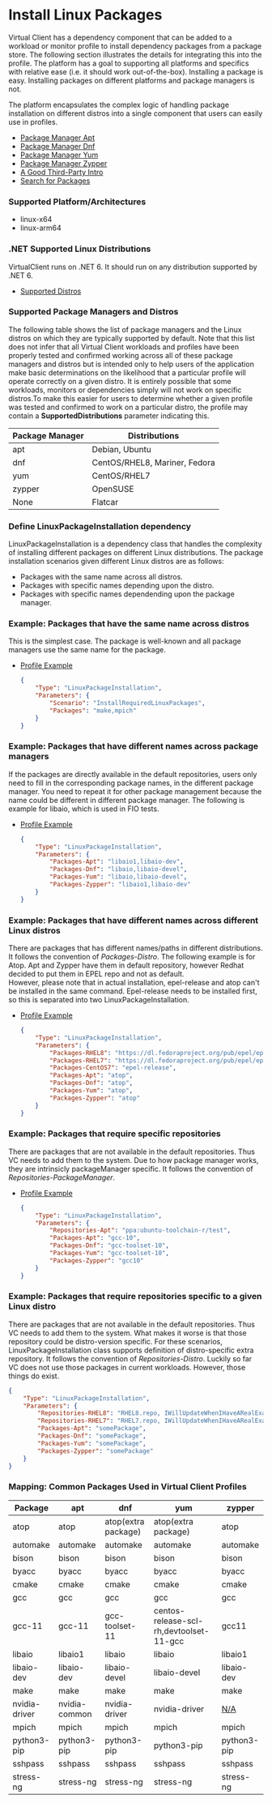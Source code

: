 ﻿# Install Linux Packages
Virtual Client has a dependency component that can be added to a workload or monitor profile to install dependency packages from a package store. The following section illustrates the
details for integrating this into the profile. The platform has a goal to supporting all platforms and specifics with relative ease (i.e. it should work out-of-the-box). 
Installing a package is easy. Installing packages on different platforms and package managers is not. 

The platform encapsulates the complex logic of handling package installation on different distros into a single component that users can easily 
use in profiles.

- [Package Manager Apt](https://wiki.debian.org/AptCLI)  
- [Package Manager Dnf](https://github.com/rpm-software-management/dnf)  
- [Package Manager Yum](http://yum.baseurl.org/)  
- [Package Manager Zypper](https://en.opensuse.org/Portal:Zypper)  
- [A Good Third-Party Intro](https://www.linode.com/docs/guides/linux-package-management-overview/)  
- [Search for Packages](https://pkgs.org/)  

### Supported Platform/Architectures
* linux-x64
* linux-arm64


### .NET Supported Linux Distributions
VirtualClient runs on .NET 6. It should run on any distribution supported by .NET 6.

* [Supported Distros](https://github.com/dotnet/core/blob/main/release-notes/6.0/supported-os.md)


### Supported Package Managers and Distros
The following table shows the list of package managers and the Linux distros on which they are typically supported by default. Note that this list does not infer that 
all Virtual Client workloads and profiles have been properly tested and confirmed working across all of these package managers and distros but is intended only
to help users of the application make basic determinations on the likelihood that a particular profile will operate correctly on a given distro. It is entirely possible that 
some workloads, monitors or dependencies simply will not work on specific distros.To make this easier for users to determine whether a given profile was tested and confirmed
to work on a particular distro, the profile may contain a **SupportedDistributions** parameter indicating this.

| Package Manager  | Distributions                  |
|------------------|--------------------------------|
| apt              | Debian, Ubuntu                 |
| dnf              | CentOS/RHEL8, Mariner, Fedora  |
| yum              | CentOS/RHEL7                   |
| zypper           | OpenSUSE                       | 
| None             | Flatcar                        |


### Define LinuxPackageInstallation dependency
LinuxPackageInstallation is a dependency class that handles the complexity of installing different packages on different Linux distributions. The package installation scenarios given
different Linux distros are as follows:

- Packages with the same name across all distros.
- Packages with specific names depending upon the distro.
- Packages with specific names dependending upon the package manager.

### Example: Packages that have the same name across distros
This is the simplest case. The package is well-known and all package managers use the same name for the package.

* [Profile Example](https://github.com/microsoft/VirtualClient/blob/main/src/VirtualClient/VirtualClient.Main/profiles/PERF-GRAPH500.json)

  <div class="code-section">

  ```json
  {
      "Type": "LinuxPackageInstallation",
      "Parameters": {
          "Scenario": "InstallRequiredLinuxPackages",
          "Packages": "make,mpich"
      }
  }
  ```
  </div>

### Example: Packages that have different names across package managers
If the packages are directly available in the default repositories, users only need to fill in the corresponding package names, in the different package manager.
You need to repeat it for other package management because the name could be different in different package manager.
The following is example for libaio, which is used in FIO tests.

* [Profile Example](https://github.com/microsoft/VirtualClient/blob/main/src/VirtualClient/VirtualClient.Main/profiles/PERF-GPU-SUPERBENCH.json)

  <div class="code-section">

  ```json
  {
      "Type": "LinuxPackageInstallation",
      "Parameters": {
          "Packages-Apt": "libaio1,libaio-dev",
          "Packages-Dnf": "libaio,libaio-devel",
          "Packages-Yum": "libaio,libaio-devel",
          "Packages-Zypper": "libaio1,libaio-dev"
      }
  }
  ```
  </div>

### Example: Packages that have different names across different Linux distros
There are packages that has different names/paths in different distributions. It follows the convention of *Packages-Distro*.
The following example is for Atop. Apt and Zypper have them in default repository, however Redhat decided to put them in EPEL repo and not as default.  
However, please note that in actual installation, epel-release and atop can't be installed in the same command. 
Epel-release needs to be installed first, so this is separated into two LinuxPackageInstallation.

* [Profile Example](https://github.com/microsoft/VirtualClient/blob/main/src/VirtualClient/VirtualClient.Main/profiles/MONITORS-DEFAULT.json)

  <div class="code-section">

  ```json
  {
      "Type": "LinuxPackageInstallation",
      "Parameters": {
          "Packages-RHEL8": "https://dl.fedoraproject.org/pub/epel/epel-release-latest-8.noarch.rpm",
          "Packages-RHEL7": "https://dl.fedoraproject.org/pub/epel/epel-release-latest-7.noarch.rpm",
          "Packages-CentOS7": "epel-release",
          "Packages-Apt": "atop",
          "Packages-Dnf": "atop",
          "Packages-Yum": "atop",
          "Packages-Zypper": "atop"
      }
  }
  ```
  </div>

### Example: Packages that require specific repositories
There are packages that are not available in the default repositories. Thus VC needs to add them to the system. Due to how package manager works, they are intrinsicly packageManager specific.
It follows the convention of *Repositories-PackageManager*. 

* [Profile Example](https://github.com/microsoft/VirtualClient/blob/main/src/VirtualClient/VirtualClient.Main/profiles/PERF-NETWORK-DEATHSTARBENCH.json)

  <div class="code-section">

  ```json
  {
      "Type": "LinuxPackageInstallation",
      "Parameters": {
          "Repositories-Apt": "ppa:ubuntu-toolchain-r/test",
          "Packages-Apt": "gcc-10",
          "Packages-Dnf": "gcc-toolset-10",
          "Packages-Yum": "gcc-toolset-10",
          "Packages-Zypper": "gcc10"
      }
  }
  ```
  </div>

### Example: Packages that require repositories specific to a given Linux distro
There are packages that are not available in the default repositories. Thus VC needs to add them to the system. What makes it worse is that those repository could be distro-version specific.
For these scenarios, LinuxPackageInstallation class supports definition of distro-specific extra repository. It follows the convention of *Repositories-Distro*.
Luckily so far VC does not use those packages in current workloads. However, those things do exist.

<div class="code-section">

```json
{
    "Type": "LinuxPackageInstallation",
    "Parameters": {
        "Repositories-RHEL8": "RHEL8.repo, IWillUpdateWhenIHaveARealExample",
        "Repositories-RHEL7": "RHEL7.repo, IWillUpdateWhenIHaveARealExample",
        "Packages-Apt": "somePackage",
        "Packages-Dnf": "somePackage",
        "Packages-Yum": "somePackage",
        "Packages-Zypper": "somePackage"
    }
}
```
</div>

### Mapping: Common Packages Used in Virtual Client Profiles

| Package       | apt           | dnf                 | yum                 | zypper |
|---------------|---------------|---------------------|---------------------|--------|
| atop          | atop          | atop(extra package) | atop(extra package) | atop  |
| automake      | automake      | automake            | automake            | automake |
| bison         | bison         | bison               | bison               | bison |
| byacc         | byacc         | byacc               | byacc               | byacc |
| cmake         | cmake         | cmake               | cmake               | cmake |
| gcc           | gcc           | gcc                 | gcc                 | gcc |
| gcc-11        | gcc-11        | gcc-toolset-11      | centos-release-scl-rh,devtoolset-11-gcc      | gcc11 |
| libaio        | libaio1       | libaio              | libaio              | libaio1 |
| libaio-dev    | libaio-dev    | libaio-devel        | libaio-devel        | libaio-dev |
| make          | make          | make                | make                | make  |
| nvidia-driver | nvidia-common | nvidia-driver       | nvidia-driver       | [N/A](https://software.opensuse.org/package/nvidia-driver) |
| mpich         | mpich         | mpich               | mpich               | mpich  |
| python3-pip   | python3-pip   | python3-pip         | python3-pip         | python3-pip |
| sshpass       | sshpass       | sshpass             | sshpass             | sshpass |
| stress-ng     | stress-ng     | stress-ng           | stress-ng           | stress-ng     |
